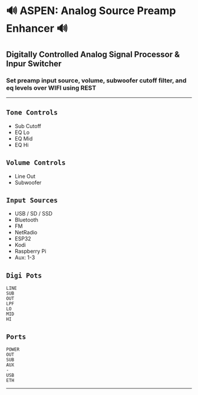 # 🔊 ASPEN: Analog Source Preamp Enhancer 🔊
## Digitally Controlled Analog Signal Processor & Inpur Switcher
### Set preamp input source, volume, subwoofer cutoff filter, and eq levels over WIFI using REST

---

## `Tone Controls`
* Sub Cutoff
* EQ Lo
* EQ Mid
* EQ Hi

## `Volume Controls`
* Line Out
* Subwoofer

## `Input Sources`
* USB / SD / SSD
* Bluetooth
* FM
* NetRadio
* ESP32
* Kodi
* Raspberry Pi
* Aux: 1-3

## `Digi Pots`
    LINE
    SUB
    OUT
    LPF
    LO
    MID
    HI

## `Ports`
    POWER
    OUT
    SUB
    AUX
    -    
    USB
    ETH


---

